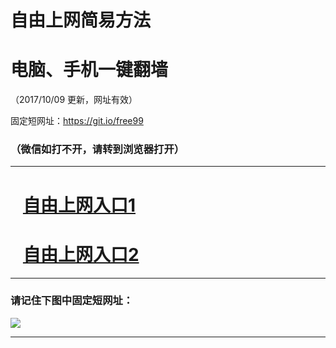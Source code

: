﻿# 自由上网简易方法

# 电脑、手机一键翻墙

（2017/10/09 更新，网址有效）

固定短网址：https://git.io/free99

### （微信如打不开，请转到浏览器打开）


***





# &nbsp;&nbsp; <a href="http://ft23965280.fwq-tz-1001.info/fwqtz01.html?t=100900124643 " target="_blank">自由上网入口1</a>
# &nbsp;&nbsp; <a href="http://ft3195312630.fwq-tz-1002.info/fwqtz02.html?t=100900110032 " target="_blank">自由上网入口2</a>
***

### 请记住下图中固定短网址：

<img src="https://s3-us-west-2.amazonaws.com/fwq-1001/yjfq-20170905okok.png" /> 


***

